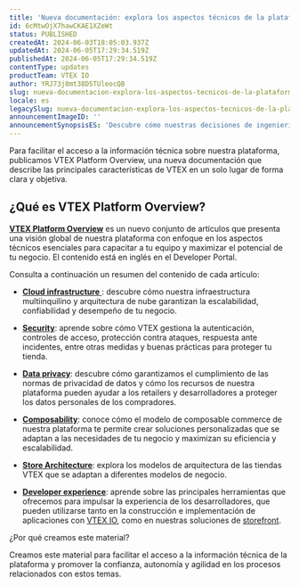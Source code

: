 ```yaml
---
title: 'Nueva documentación: explora los aspectos técnicos de la plataforma'
id: 6cMtwOjX7hawCKAE1XZeWt
status: PUBLISHED
createdAt: 2024-06-03T18:05:03.937Z
updatedAt: 2024-06-05T17:29:34.519Z
publishedAt: 2024-06-05T17:29:34.519Z
contentType: updates
productTeam: VTEX IO
author: YRJ73j8mt38D5TUleocQB
slug: nueva-documentacion-explora-los-aspectos-tecnicos-de-la-plataforma
locale: es
legacySlug: nueva-documentacion-explora-los-aspectos-tecnicos-de-la-plataforma
announcementImageID: ''
announcementSynopsisES: 'Descubre cómo nuestras decisiones de ingeniería pueden impulsar tu negocio en la documentación VTEX Platform Overview.'
---
```


Para facilitar el acceso a la información técnica sobre nuestra plataforma, publicamos VTEX Platform Overview, una nueva documentación que describe las principales características de VTEX en un solo lugar de forma clara y objetiva.

## ¿Qué es VTEX Platform Overview?

[**VTEX Platform Overview**](https://developers.vtex.com/docs/guides/vtex-platform-overview) es un nuevo conjunto de artículos que presenta una visión global de nuestra plataforma con enfoque en los aspectos técnicos esenciales para capacitar a tu equipo y maximizar el potencial de tu negocio. El contenido está en inglés en el Developer Portal.

Consulta a continuación un resumen del contenido de cada artículo:

- [**Cloud infrastructure** ](https://developers.vtex.com/docs/guides/cloud-infrastructure): descubre cómo nuestra infraestructura multiinquilino y arquitectura de nube garantizan la escalabilidad, confiabilidad y desempeño de tu negocio.

- [**Security**](https://developers.vtex.com/docs/guides/security): aprende sobre cómo VTEX gestiona la autenticación, controles de acceso, protección contra ataques, respuesta ante incidentes, entre otras medidas y buenas prácticas para proteger tu tienda.

- [**Data privacy**](https://developers.vtex.com/docs/guides/data-privacy): descubre cómo garantizamos el cumplimiento de las normas de privacidad de datos y cómo los recursos de nuestra plataforma pueden ayudar a los retailers y desarrolladores a proteger los datos personales de los compradores.

- [**Composability**](https://developers.vtex.com/docs/guides/composability): conoce cómo el modelo de composable commerce de nuestra plataforma te permite crear soluciones personalizadas que se adaptan a las necesidades de tu negocio y maximizan su eficiencia y escalabilidad.

- [**Store Architecture**](https://developers.vtex.com/docs/guides/store-architecture): explora los modelos de arquitectura de las tiendas VTEX que se adaptan a diferentes modelos de negocio.

- [**Developer experience**](https://developers.vtex.com/docs/guides/developer-experience): aprende sobre las principales herramientas que ofrecemos para impulsar la experiencia de los desarrolladores, que pueden utilizarse tanto en la construcción e implementación de aplicaciones con [VTEX IO](https://developers.vtex.com/docs/guides/vtex-io-documentation-what-is-vtex-io), como en nuestras soluciones de [storefront](https://developers.vtex.com/docs/guides/getting-started-with-storefront-solutions).

¿Por qué creamos este material?

Creamos este material para facilitar el acceso a la información técnica de la plataforma y promover la confianza, autonomía y agilidad en los procesos relacionados con estos temas.
